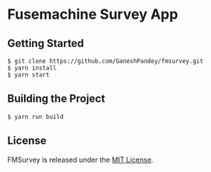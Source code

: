 # Fusemachine Survey App

## Getting Started

```shell
$ git clone https://github.com/GaneshPandey/fmsurvey.git
$ yarn install
$ yarn start
```

## Building the Project

```shell
$ yarn run build
```

## License
FMSurvey is released under the [MIT License](LICENSE).

